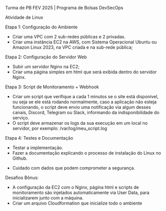 Turma de PB FEV 2025 | Programa de Bolsas DevSecOps

Atividade de Linux

Etapa 1: Configuração do Ambiente
- Criar uma VPC com 2 sub-redes públicas e 2 privadas.
- Criar uma instância EC2 na AWS, com Sistema Operacional Ubuntu ou Amazon 
Linux 2023, na VPC criada e na sub-rede pública;

Etapa 2: Configuração do Servidor Web
- Subir um servidor Nginx na EC2;
- Criar uma página simples em html que será exibida dentro do servidor Nginx.

Etapa 3: Script de Monitoramento + Webhook
- Criar um script que verifique a cada 1 minutos se o site está disponível, ou seja se 
ele está rodando normalmente, caso a aplicação não esteja funcionando, o script 
deve envio uma notificação via algum desses canais, Discord, Telegram ou Slack, 
informando da indisponibilidade do serviço.
- O script deve armazenar os logs da sua execução em um local no servidor, por 
exemplo: /var/log/meu_script.log

Etapa 4: Testes e Documentação
- Testar a implementação.
- Fazer a documentação explicando o processo de instalação do Linux no Github.
* Cuidado com dados que podem comprometer a segurança.

Desafios Bônus:
- A configuração da EC2 com o Nginx, página html e scripts de monitoramento são 
injetados automaticamente via User Data, para inicializarem junto com a máquina.
- Criar um arquivo Cloudformation que inicialize todo o ambiente